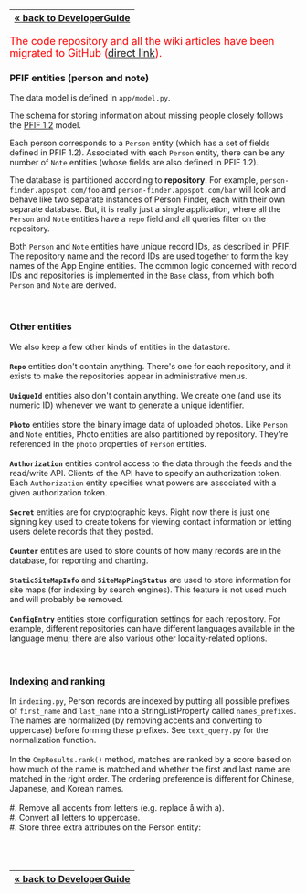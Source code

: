 | [« back to DeveloperGuide](DeveloperGuide.md) |
|:----------------------------------------------|

<font color='red' size='4'>The code repository and all the wiki articles have been migrated to GitHub (<a href='https://github.com/google/personfinder/wiki/DataModel'>direct link</a>).</font>



### PFIF entities (person and note) ###

The data model is defined in `app/model.py`.

The schema for storing information about missing people closely follows the [PFIF 1.2](http://zesty.ca/pfif) model.

Each person corresponds to a `Person` entity (which has a set of fields defined in PFIF 1.2).  Associated with each `Person` entity, there can be any number of `Note` entities (whose fields are also defined in PFIF 1.2).

The database is partitioned according to **repository**.  For example, `person-finder.appspot.com/foo` and `person-finder.appspot.com/bar` will look and behave like two separate instances of Person Finder, each with their own separate database.  But, it is really just a single application, where all the `Person` and `Note` entities have a `repo` field and all queries filter on the repository.

Both `Person` and `Note` entities have unique record IDs, as described in PFIF.  The repository name and the record IDs are used together to form the key names of the App Engine entities.  The common logic concerned with record IDs and repositories is implemented in the `Base` class, from which both `Person` and `Note` are derived.

<br>
<h3>Other entities</h3>

We also keep a few other kinds of entities in the datastore.<br>
<br>
<b><code>Repo</code></b> entities don't contain anything.  There's one for each repository, and it exists to make the repositories appear in administrative menus.<br>
<br>
<b><code>UniqueId</code></b> entities also don't contain anything.  We create one (and use its numeric ID) whenever we want to generate a unique identifier.<br>
<br>
<b><code>Photo</code></b> entities store the binary image data of uploaded photos.  Like <code>Person</code> and <code>Note</code> entities, Photo entities are also partitioned by repository.  They're referenced in the <code>photo</code> properties of <code>Person</code> entities.<br>
<br>
<b><code>Authorization</code></b> entities control access to the data through the feeds and the read/write API.  Clients of the API have to specify an authorization token.  Each <code>Authorization</code> entity specifies what powers are associated with a given authorization token.<br>
<br>
<b><code>Secret</code></b> entities are for cryptographic keys.  Right now there is just one signing key used to create tokens for viewing contact information or letting users delete records that they posted.<br>
<br>
<b><code>Counter</code></b> entities are used to store counts of how many records are in the database, for reporting and charting.<br>
<br>
<b><code>StaticSiteMapInfo</code></b> and <b><code>SiteMapPingStatus</code></b> are used to store information for site maps (for indexing by search engines).  This feature is not used much and will probably be removed.<br>
<br>
<b><code>ConfigEntry</code></b> entities store configuration settings for each repository.  For example, different repositories can have different languages available in the language menu; there are also various other locality-related options.<br>
<br>
<br>
<h3>Indexing and ranking</h3>

In <code>indexing.py</code>, Person records are indexed by putting all possible prefixes of <code>first_name</code> and <code>last_name</code> into a StringListProperty called <code>names_prefixes</code>.  The names are normalized (by removing accents and converting to uppercase) before forming these prefixes.  See <code>text_query.py</code> for the normalization function.<br>
<br>
In the <code>CmpResults.rank()</code> method, matches are ranked by a score based on how much of the name is matched and whether the first and last name are matched in the right order.  The ordering preference is different for Chinese, Japanese, and Korean names.<br>
<br>
#. Remove all accents from letters (e.g. replace å with a).<br>
#. Convert all letters to uppercase.<br>
#. Store three extra attributes on the Person entity:<br>
<br>
<br>
<br>
<table><thead><th> <a href='DeveloperGuide.md'>« back to DeveloperGuide</a> </th></thead><tbody>